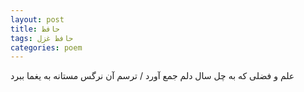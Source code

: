 ```yaml
---
layout: post
title: حافظ
tags: حافظ غزل
categories: poem
---
```


علم و فضلی که به چل سال دلم جمع آورد / ترسم آن نرگس مستانه به یغما ببرد
